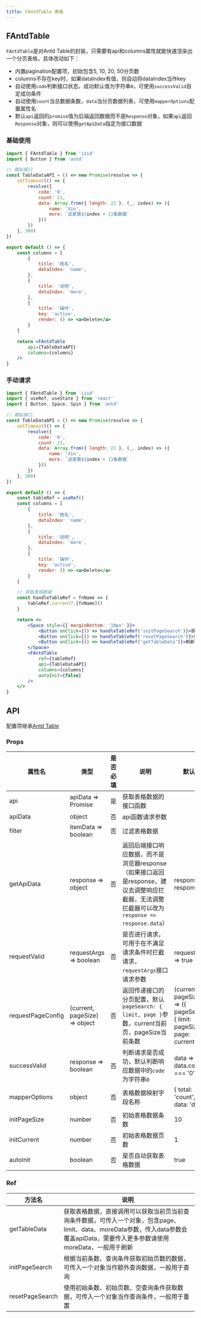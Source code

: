 ```yaml
---
title: FAntdTable 表格
---
```


## FAntdTable

`FAntdTable`是对Antd Table的封装，只需要有api和columns属性就能快速渲染出一个分页表格，具体改动如下：

* 内置pagination配置项，初始包含5, 10, 20, 50分页数
* columns不存在key时，如果dataIndex有值，则自动将dataIndex当作key
* 自动使用`code`判断接口状态，成功默认值为字符串`0`，可使用`successValid`自定成功条件
* 自动使用`count`当总数据条数，`data`当分页数据列表，可使用`mapperOptions`配置属性名
* 默认`api`返回的`promise`值为后端返回数据而不是`Response`对象，如果`api`返回`Response`对象，则可以使用`getApiData`指定为接口数据

### 基础使用

```jsx
import { FAntdTable } from 'izid'
import { Button } from 'antd'

// 模拟接口
const TableDataAPI = () => new Promise(resolve => {
    setTimeout(() => {
        resolve({
            code: '0',
            count: 21,
            data: Array.from({ length: 21 }, (_, index) => ({
                name: 'Xin',
                more: `这是第${index + 1}条数据`
            }))
        })
    }, 300)
})

export default () => {
    const columns = [
        {
            title: '姓名',
            dataIndex: 'name',
        },
        {
            title: '说明',
            dataIndex: 'more',
        },
        {
            title: '操作',
            key: 'active',
            render: () => <a>Delete</a>
        }
    ]

    return <FAntdTable
        api={TableDataAPI}
        columns={columns}
    />
}
```

### 手动请求

```jsx
import { FAntdTable } from 'izid'
import { useRef, useState } from 'react'
import { Button, Space, Spin } from 'antd'

// 模拟接口
const TableDataAPI = () => new Promise(resolve => {
    setTimeout(() => {
        resolve({
            code: '0',
            count: 21,
            data: Array.from({ length: 21 }, (_, index) => ({
                name: 'Xin',
                more: `这是第${index + 1}条数据`
            }))
        })
    }, 300)
})

export default () => {
    const tableRef = useRef()
    const columns = [
        {
            title: '姓名',
            dataIndex: 'name',
        },
        {
            title: '说明',
            dataIndex: 'more',
        },
        {
            title: '操作',
            key: 'active',
            render: () => <a>Delete</a>
        }
    ]

    // 获取表格数据
    const handleTableRef = fnName => {
        tableRef.current?.[fnName]()
    }

    return <>
        <Space style={{ marginBottom: '10px' }}>
            <Button onClick={() => handleTableRef('initPageSearch')}>获取数据</Button>
            <Button onClick={() => handleTableRef('resetPageSearch')}>重置数据</Button>
            <Button onClick={() => handleTableRef('getTableData')}>刷新数据</Button>
        </Space>
        <FAntdTable
            ref={tableRef}
            api={TableDataAPI}
            columns={columns}
            autoInit={false}
        />
    </>
}
```

## API

配置项继承[Antd Table](https://ant-design.antgroup.com/components/table-cn#api)

### Props

| 属性名               | 类型                            | 是否必填 | 说明                                                                                           | 默认值                                                                         |
|-------------------|-------------------------------|------|----------------------------------------------------------------------------------------------|-----------------------------------------------------------------------------|
| api               | apiData => Promise            | 是    | 获取表格数据的接口函数                                                                                  |                                                                             |
| apiData           | object                        | 否    | api函数请求参数                                                                                    |                                                                             |
| filter            | itemData => boolean           | 否    | 过滤表格数据                                                                                       |                                                                             |
| getApiData        | response => object            | 否    | 返回后端接口响应数据，而不是浏览器response（如果接口返回是response，建议去调整响应拦截器，无法调整拦截器可以改为`response => response.data`） | response => response                                                        |
| requestValid      | requestArgs => boolean        | 否    | 是否进行请求，可用于在不满足请求条件时拦截请求，`requestArgs`接口请求参数                                                  | requestArgs => true                                                         |
| requestPageConfig | (current, pageSize) => object | 否    | 返回传递接口的分页配置，默认`pageSearch: { limit, page }`参数，current当前页，pageSize当前条数                        | (current, pageSize) => ({ pageSearch: { limit: pageSize, page: current } }) |
| successValid      | response => boolean           | 否    | 判断请求是否成功，默认判断响应数据中的`code`为字符串`0`                                                             | data => data.code === '0'                                                   |
| mapperOptions     | object                        | 否    | 表格数据映射字段名称                                                                                   | { total: 'count', data: 'data' }                                            |
| initPageSize      | number                        | 否    | 初始表格数据条数                                                                                     | 10                                                                          |
| initCurrent       | number                        | 否    | 初始表格数据页数                                                                                     | 1                                                                           |
| autoInit          | boolean                       | 否    | 是否自动获取表格数据                                                                                   | true                                                                        |

### Ref

| 方法名             | 说明                                                                                                            |
|-----------------|---------------------------------------------------------------------------------------------------------------|
| getTableData    | 获取表格数据，直接调用可以获取当前页当前查询条件数据，可传入一个对象，包含page、limit、data、moreData参数，传入data参数会覆盖apiData，需要传入更多参数请使用moreData，一般用于刷新 |
| initPageSearch  | 根据当前条数、查询条件获取初始页数的数据，可传入一个对象当作额外查询数据，一般用于查询                                                                   |
| resetPageSearch | 使用初始条数、初始页数、空查询条件获取数据，可传入一个对象当作查询条件，一般用于重置                                                                    |
